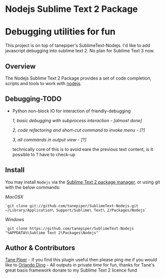 Nodejs Sublime Text 2 Package
=============================

# Debugging utilities for fun

This project is on top of tanepiper's SublimeText-Nodejs. I'd like to add javascript debugging into sublime text 2. No plan for Sublime Text 3 now.

Overview
--------
The Nodejs Sublime Text 2 Package provides a set of code completion, scripts and tools to work with
[nodejs](http://nodejs.org).

Debugging-TODO
---------------
* Python non-block IO for interaction of friendly-debugging
  
  *1, basic debugging with subprocess interaction - [almost done]*
  
  *2, code refactoring and short-cut command to invoke menu - [?]*
  
  *3, all commands in output view - [?]*

	technically core of this is to avoid eare the previous text content, is it        possible to ? have to check-up

Install
-------
You may install `Nodejs` via the [Sublime Text 2 package manager](http://wbond.net/sublime_packages/package_control),
or using git with the below commands:

*MacOSX*

    `git clone git://github.com/tanepiper/SublimeText-Nodejs.git ~/Library/Application\ Support/Sublime\ Text\ 2/Packages/Nodejs`

*Windows*

    `git clone https://github.com/tanepiper/SublimeText-Nodejs "%APPDATA%\Sublime Text 2\Packages\Nodejs"`

Author & Contributors
----------------------
[Tane Piper](http://twitter.com/tanepiper) - if you find this plugin useful then please ping me if you would like to
[Orlando Ding](http://weibo.com/orlando22) - All outputs in private time for fun, thanks for Tane's great basis framework
donate to my Sublime Text 2 licence fund

